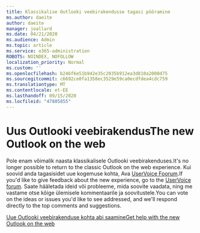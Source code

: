 ```yaml
---
title: Klassikalise Outlooki veebirakendusse tagasi pööramine
ms.author: daeite
author: daeite
manager: joallard
ms.date: 04/21/2020
ms.audience: Admin
ms.topic: article
ms.service: o365-administration
ROBOTS: NOINDEX, NOFOLLOW
localization_priority: Normal
ms.custom: ''
ms.openlocfilehash: b246f6e51b942e35c2035b912ea3d810a2000d75
ms.sourcegitcommit: c6692ce0fa1358ec3529e59ca0ecdfdea4cdc759
ms.translationtype: MT
ms.contentlocale: et-EE
ms.lasthandoff: 09/15/2020
ms.locfileid: "47805855"
---
```

# <a name="the-new-outlook-on-the-web"></a><span data-ttu-id="fc17e-102">Uus Outlooki veebirakendus</span><span class="sxs-lookup"><span data-stu-id="fc17e-102">The new Outlook on the web</span></span>

<span data-ttu-id="fc17e-103">Pole enam võimalik naasta klassikalisele Outlooki veebirakenduses.</span><span class="sxs-lookup"><span data-stu-id="fc17e-103">It's no longer possible to return to the classic Outlook on the web experience.</span></span> <span data-ttu-id="fc17e-104">Kui soovid anda tagasisidet uue kogemuse kohta, Ava [UserVoice Foorum](https://go.microsoft.com/fwlink/?linkid=2103182).</span><span class="sxs-lookup"><span data-stu-id="fc17e-104">If you'd like to give feedback about the new experience, go to the [UserVoice forum](https://go.microsoft.com/fwlink/?linkid=2103182).</span></span> <span data-ttu-id="fc17e-105">Saate hääletada ideid või probleeme, mida soovite vaadata, ning me vastame otse kõige ülemisele kommentaarile ja soovitustele.</span><span class="sxs-lookup"><span data-stu-id="fc17e-105">You can vote on the ideas or issues you'd like to see addressed, and we'll respond directly to the top comments and suggestions.</span></span>

[<span data-ttu-id="fc17e-106">Uue Outlooki veebirakenduse kohta abi saamine</span><span class="sxs-lookup"><span data-stu-id="fc17e-106">Get help with the new Outlook on the web</span></span>](https://support.office.com/article/017014cd-2ad0-41ab-8473-6bd8c349d4f8)